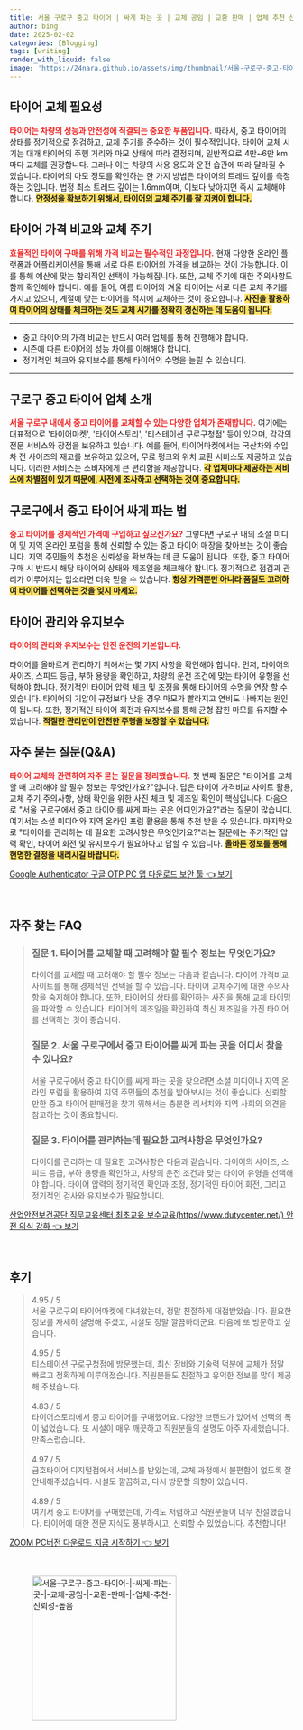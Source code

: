 ```yaml
---
title: 서울 구로구 중고 타이어 | 싸게 파는 곳 | 교체 공임 | 교환 판매 | 업체 추천 신뢰성 높음
author: bing
date: 2025-02-02
categories: [Blogging]
tags: [writing]
render_with_liquid: false
image: 'https://24nara.github.io/assets/img/thumbnail/서울-구로구-중고-타이어-|-싸게-파는-곳-|-교체-공임-|-교환-판매-|-업체-추천-신뢰성-높음.webp'
---
```



<h2 id='타이어 교체 필요성'>타이어 교체 필요성</h2>

<p><b><span style="color: #ee2323;">타이어는 차량의 성능과 안전성에 직결되는 중요한 부품입니다.</span></b> 따라서, 중고 타이어의 상태를 정기적으로 점검하고, 교체 주기를 준수하는 것이 필수적입니다. 타이어 교체 시기는 대개 타이어의 주행 거리와 마모 상태에 따라 결정되며, 일반적으로 4만~6만 km마다 교체를 권장합니다. 그러나 이는 차량의 사용 용도와 운전 습관에 따라 달라질 수 있습니다. 타이어의 마모 정도를 확인하는 한 가지 방법은 타이어의 트레드 깊이를 측정하는 것입니다. 법정 최소 트레드 깊이는 1.6mm이며, 이보다 낮아지면 즉시 교체해야 합니다. <b><span style="background-color: #ffe066;">안정성을 확보하기 위해서, 타이어의 교체 주기를 잘 지켜야 합니다.</span></b></p>

<h2 id='타이어 가격 비교와 교체 주기'>타이어 가격 비교와 교체 주기</h2>

<p><b><span style="color: #ee2323;">효율적인 타이어 구매를 위해 가격 비교는 필수적인 과정입니다.</span></b> 현재 다양한 온라인 플랫폼과 어플리케이션을 통해 서로 다른 타이어의 가격을 비교하는 것이 가능합니다. 이를 통해 예산에 맞는 합리적인 선택이 가능해집니다. 또한, 교체 주기에 대한 주의사항도 함께 확인해야 합니다. 예를 들어, 여름 타이어와 겨울 타이어는 서로 다른 교체 주기를 가지고 있으니, 계절에 맞는 타이어를 적시에 교체하는 것이 중요합니다. <b><span style="background-color: #ffe066;">사진을 활용하여 타이어의 상태를 체크하는 것도 교체 시기를 정확히 갱신하는 데 도움이 됩니다.</span></b></p>

<hr />

<ul>
    <li>중고 타이어의 가격 비교는 반드시 여러 업체를 통해 진행해야 합니다.</li>
    <li>시즌에 따른 타이어의 성능 차이를 이해해야 합니다.</li>
    <li>정기적인 체크와 유지보수를 통해 타이어의 수명을 늘릴 수 있습니다.</li>
</ul>

<hr />

<h2 id='구로구 중고 타이어 업체 소개'>구로구 중고 타이어 업체 소개</h2>

<p><b><span style="color: #ee2323;">서울 구로구 내에서 중고 타이어를 교체할 수 있는 다양한 업체가 존재합니다.</span></b> 여기에는 대표적으로 '타이어마켓', '타이어스토리', '티스테이션 구로구청점' 등이 있으며, 각각의 전문 서비스와 장점을 보유하고 있습니다. 예를 들어, 타이어마켓에서는 국산차와 수입차 전 사이즈의 재고를 보유하고 있으며, 무료 펑크와 위치 교환 서비스도 제공하고 있습니다. 이러한 서비스는 소비자에게 큰 편리함을 제공합니다. <b><span style="background-color: #ffe066;">각 업체마다 제공하는 서비스에 차별점이 있기 때문에, 사전에 조사하고 선택하는 것이 중요합니다.</span></b></p>

<h2 id='구로구에서 하지만 중고 타이어 싸게 파는 법'>구로구에서 중고 타이어 싸게 파는 법</h2>

<p><b><span style="color: #ee2323;">중고 타이어를 경제적인 가격에 구입하고 싶으신가요?</span></b> 그렇다면 구로구 내의 소셜 미디어 및 지역 온라인 포럼을 통해 신뢰할 수 있는 중고 타이어 매장을 찾아보는 것이 좋습니다. 지역 주민들의 추천은 신뢰성을 확보하는 데 큰 도움이 됩니다. 또한, 중고 타이어 구매 시 반드시 해당 타이어의 상태와 제조일을 체크해야 합니다. 정기적으로 점검과 관리가 이루어지는 업소라면 더욱 믿을 수 있습니다. <b><span style="background-color: #ffe066;">항상 가격뿐만 아니라 품질도 고려하여 타이어를 선택하는 것을 잊지 마세요.</span></b></p>

<h2 id='타이어 관리와 유지보수'>타이어 관리와 유지보수</h2>

<p><span style="color: #ee2323;"><b>타이어의 관리와 유지보수는 안전 운전의 기본입니다.</b></span></p>

<p>타이어를 올바르게 관리하기 위해서는 몇 가지 사항을 확인해야 합니다. 먼저, 타이어의 사이즈, 스피드 등급, 부하 용량을 확인하고, 차량의 운전 조건에 맞는 타이어 유형을 선택해야 합니다. 정기적인 타이어 압력 체크 및 조정을 통해 타이어의 수명을 연장 할 수 있습니다. 타이어의 기압이 규정보다 낮을 경우 마모가 빨라지고 연비도 나빠지는 원인이 됩니다. 또한, 정기적인 타이어 회전과 유지보수를 통해 균형 잡힌 마모를 유지할 수 있습니다. <b><span style="background-color: #ffe066;">적절한 관리만이 안전한 주행을 보장할 수 있습니다.</span></b></p>

<h2 id='자주 묻는 질문(Q&A)'>자주 묻는 질문(Q&A)</h2>

<p><b><span style="color: #ee2323;">타이어 교체와 관련하여 자주 묻는 질문을 정리했습니다.</span></b> 첫 번째 질문은 "타이어를 교체할 때 고려해야 할 필수 정보는 무엇인가요?"입니다. 답은 타이어 가격비교 사이트 활용, 교체 주기 주의사항, 상태 확인을 위한 사진 체크 및 제조일 확인이 핵심입니다. 다음으로 "서울 구로구에서 중고 타이어를 싸게 파는 곳은 어디인가요?"라는 질문이 많습니다. 여기서는 소셜 미디어와 지역 온라인 포럼 활용을 통해 추천 받을 수 있습니다. 마지막으로 "타이어를 관리하는 데 필요한 고려사항은 무엇인가요?"라는 질문에는 주기적인 압력 확인, 타이어 회전 및 유지보수가 필요하다고 답할 수 있습니다. <b><span style="background-color: #ffe066;">올바른 정보를 통해 현명한 결정을 내리시길 바랍니다.</span></b></p>


<p><a class="click-button" title="Google Authenticator 구글 OTP PC 앱 다운로드 보안 툴" href="https://24nara.github.io/posts/Google-Authenticator-%EA%B5%AC%EA%B8%80-OTP-PC-%EC%95%B1-%EB%8B%A4%EC%9A%B4%EB%A1%9C%EB%93%9C-%EB%B3%B4%EC%95%88-%ED%88%B4/" rel="dofollow">Google Authenticator 구글 OTP PC 앱 다운로드 보안 툴 👈 보기</a></p><br>
<h2 id='자주_찾는_FAQ'>자주 찾는 FAQ</h2>
<div itemscope="" itemtype="https://schema.org/FAQPage"> 
<blockquote> 
<div itemscope="" itemprop="mainEntity" itemtype="https://schema.org/Question"> 
<h3 itemprop="name">질문 1. 타이어를 교체할 때 고려해야 할 필수 정보는 무엇인가요?</h3> 
<div itemscope="" itemprop="acceptedAnswer" itemtype="https://schema.org/Answer"> 
<span itemprop="text"> 
<p>타이어를 교체할 때 고려해야 할 필수 정보는 다음과 같습니다. 타이어 가격비교 사이트를 통해 경제적인 선택을 할 수 있습니다. 타이어 교체주기에 대한 주의사항을 숙지해야 합니다. 또한, 타이어의 상태를 확인하는 사진을 통해 교체 타이밍을 파악할 수 있습니다. 타이어의 제조일을 확인하여 최신 제조일을 가진 타이어를 선택하는 것이 좋습니다.</p> 
</span> 
</div> 
</div> 

<div itemscope="" itemprop="mainEntity" itemtype="https://schema.org/Question"> 
<h3 itemprop="name">질문 2. 서울 구로구에서 중고 타이어를 싸게 파는 곳을 어디서 찾을 수 있나요?</h3> 
<div itemscope="" itemprop="acceptedAnswer" itemtype="https://schema.org/Answer"> 
<span itemprop="text"> 
<p>서울 구로구에서 중고 타이어를 싸게 파는 곳을 찾으려면 소셜 미디어나 지역 온라인 포럼을 활용하여 지역 주민들의 추천을 받아보시는 것이 좋습니다. 신뢰할 만한 중고 타이어 판매점을 찾기 위해서는 충분한 리서치와 지역 사회의 의견을 참고하는 것이 중요합니다.</p> 
</span> 
</div> 
</div> 

<div itemscope="" itemprop="mainEntity" itemtype="https://schema.org/Question"> 
<h3 itemprop="name">질문 3. 타이어를 관리하는데 필요한 고려사항은 무엇인가요?</h3> 
<div itemscope="" itemprop="acceptedAnswer" itemtype="https://schema.org/Answer"> 
<span itemprop="text"> 
<p>타이어를 관리하는 데 필요한 고려사항은 다음과 같습니다. 타이어의 사이즈, 스피드 등급, 부하 용량을 확인하고, 차량의 운전 조건과 맞는 타이어 유형을 선택해야 합니다. 타이어 압력의 정기적인 확인과 조정, 정기적인 타이어 회전, 그리고 정기적인 검사와 유지보수가 필요합니다.</p> 
</span> 
</div> 
</div> 

</blockquote> 
</div>
<p><a class="click-button" title="산업안전보건공단 직무교육센터 최초교육 보수교육(https//www.dutycenter.net/) 안전 의식 강화" href="https://24nara.github.io/posts/%EC%82%B0%EC%97%85%EC%95%88%EC%A0%84%EB%B3%B4%EA%B1%B4%EA%B3%B5%EB%8B%A8-%EC%A7%81%EB%AC%B4%EA%B5%90%EC%9C%A1%EC%84%BC%ED%84%B0-%EC%B5%9C%EC%B4%88%EA%B5%90%EC%9C%A1-%EB%B3%B4%EC%88%98%EA%B5%90%EC%9C%A1(httpswww.dutycenter.net)-%EC%95%88%EC%A0%84-%EC%9D%98%EC%8B%9D-%EA%B0%95%ED%99%94/" rel="dofollow">산업안전보건공단 직무교육센터 최초교육 보수교육(https//www.dutycenter.net/) 안전 의식 강화 👈 보기</a></p><br>
<h2 id='후기'>후기</h2>
<div itemscope itemtype="https://schema.org/Product">
  <blockquote>
  <div itemprop="review" itemscope itemtype="https://schema.org/Review">
      <div itemprop="reviewRating" itemscope itemtype="https://schema.org/Rating"> <span itemprop="ratingValue">4.95</span> / <span itemprop="bestRating">5</span> </div>
      <span itemprop="reviewBody">서울 구로구의 타이어마켓에 다녀왔는데, 정말 친절하게 대접받았습니다. 필요한 정보를 자세히 설명해 주셨고, 시설도 정말 깔끔하더군요. 다음에 또 방문하고 싶습니다.</span>
  </div>
  <br>
  <div itemprop="review" itemscope itemtype="https://schema.org/Review">
      <div itemprop="reviewRating" itemscope itemtype="https://schema.org/Rating"> <span itemprop="ratingValue">4.95</span> / <span itemprop="bestRating">5</span> </div>
      <span itemprop="reviewBody">티스테이션 구로구청점에 방문했는데, 최신 장비와 기술력 덕분에 교체가 정말 빠르고 정확하게 이루어졌습니다. 직원분들도 친절하고 유익한 정보를 많이 제공해 주셨습니다.</span>
  </div>
  <br>
  <div itemprop="review" itemscope itemtype="https://schema.org/Review">
      <div itemprop="reviewRating" itemscope itemtype="https://schema.org/Rating"> <span itemprop="ratingValue">4.83</span> / <span itemprop="bestRating">5</span> </div>
      <span itemprop="reviewBody">타이어스토리에서 중고 타이어를 구매했어요. 다양한 브랜드가 있어서 선택의 폭이 넓었습니다. 또 시설이 매우 깨끗하고 직원분들의 설명도 아주 자세했습니다. 만족스럽습니다.</span>
  </div>
  <br>
  <div itemprop="review" itemscope itemtype="https://schema.org/Review">
      <div itemprop="reviewRating" itemscope itemtype="https://schema.org/Rating"> <span itemprop="ratingValue">4.97</span> / <span itemprop="bestRating">5</span> </div>
      <span itemprop="reviewBody">금호타이어 디지털점에서 서비스를 받았는데, 교체 과정에서 불편함이 없도록 잘 안내해주셨습니다. 시설도 깔끔하고, 다시 방문할 의향이 있습니다.</span>
  </div>
  <br>
  <div itemprop="review" itemscope itemtype="https://schema.org/Review">
      <div itemprop="reviewRating" itemscope itemtype="https://schema.org/Rating"> <span itemprop="ratingValue">4.89</span> / <span itemprop="bestRating">5</span> </div>
      <span itemprop="reviewBody">여기서 중고 타이어를 구매했는데, 가격도 저렴하고 직원분들이 너무 친절했습니다. 타이어에 대한 전문 지식도 풍부하시고, 신뢰할 수 있었습니다. 추천합니다!</span>
  </div>
  </blockquote>
</div>
<p><a class="click-button" title="ZOOM PC버전 다운로드 지금 시작하기" href="https://24nara.github.io/posts/ZOOM-PC%EB%B2%84%EC%A0%84-%EB%8B%A4%EC%9A%B4%EB%A1%9C%EB%93%9C-%EC%A7%80%EA%B8%88-%EC%8B%9C%EC%9E%91%ED%95%98%EA%B8%B0/" rel="dofollow">ZOOM PC버전 다운로드 지금 시작하기 👈 보기</a></p><br>
<figure class="image"><img src="https://24nara.github.io/assets/img/thumbnail/서울-구로구-중고-타이어-|-싸게-파는-곳-|-교체-공임-|-교환-판매-|-업체-추천-신뢰성-높음.webp" alt="서울-구로구-중고-타이어-|-싸게-파는-곳-|-교체-공임-|-교환-판매-|-업체-추천-신뢰성-높음" width="256" height="256"></figure>
